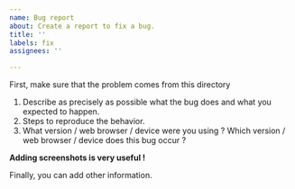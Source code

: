 ```yaml
---
name: Bug report
about: Create a report to fix a bug.
title: ''
labels: fix
assignees: ''

---
```


First, make sure that the problem comes from this directory

1. Describe as precisely as possible what the bug does and what you expected to happen.
2. Steps to reproduce the behavior.
3. What version / web browser / device were you using ?
Which version / web browser / device does this bug occur ?

**Adding screenshots is very useful !**

Finally, you can add other information.
